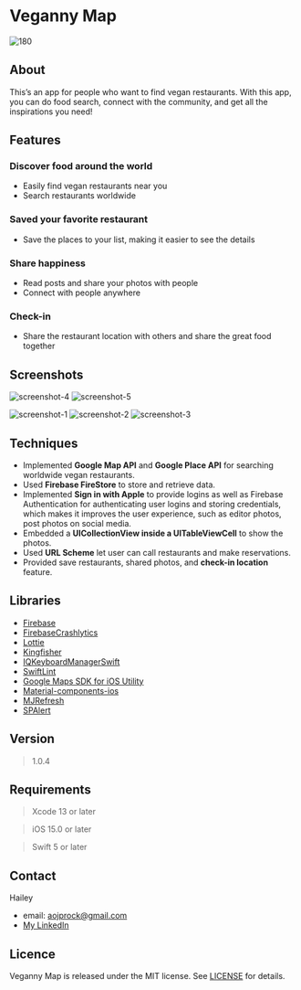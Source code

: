 # Veganny Map
![180](https://user-images.githubusercontent.com/94528020/207561201-727eb150-dbd0-436b-82e8-9bbada3fb8de.png)

## About
This’s an app for people who want to find vegan restaurants. With this app, you can do food search, connect with the community, and get all the inspirations you need!

## Features

### Discover food around the world
* Easily find vegan restaurants near you
* Search restaurants worldwide 


### Saved your favorite restaurant
* Save the places to your list, making it easier to see the details

### Share happiness
* Read posts and share your photos with people
* Connect with people anywhere

### Check-in
* Share the restaurant location with others and share the great food together

## Screenshots

![screenshot-4](https://user-images.githubusercontent.com/94528020/207555479-95ed4933-768f-4130-a805-07d790027fdf.jpg) ![screenshot-5](https://user-images.githubusercontent.com/94528020/207555698-1a4f29f5-89ac-4db5-a132-d297d08afff8.jpg) 

![screenshot-1](https://user-images.githubusercontent.com/94528020/207555899-d81cf220-301b-400a-9aa4-ef4b164d2c98.jpg) ![screenshot-2](https://user-images.githubusercontent.com/94528020/207556135-9527b403-ff0e-4d89-9a44-bba7ec4e2db4.jpg) ![screenshot-3](https://user-images.githubusercontent.com/94528020/207556354-2b20fb35-debf-45fe-9f83-c2aa5b17eaf0.jpg)



## Techniques

- Implemented **Google Map API** and **Google Place API** for searching worldwide vegan restaurants.
- Used **Firebase FireStore** to store and retrieve data.
- Implemented **Sign in with Apple** to provide logins as well as Firebase Authentication for authenticating user logins and storing credentials, which makes it improves the user experience, such as editor photos, post photos on social media.
- Embedded a **UICollectionView inside a UITableViewCell** to show the photos.
- Used **URL Scheme** let user can call restaurants and make reservations.
- Provided save restaurants, shared photos, and **check-in location** feature.

## Libraries

- [Firebase](https://github.com/firebase/firebase-ios-sdk)
- [FirebaseCrashlytics](https://github.com/firebase/firebase-ios-sdk)
- [Lottie](https://github.com/airbnb/lottie-ios)
- [Kingfisher](https://github.com/onevcat/Kingfisher)
- [IQKeyboardManagerSwift](https://github.com/hackiftekhar/IQKeyboardManager)
- [SwiftLint](https://github.com/realm/SwiftLint)
- [Google Maps SDK for iOS Utility](https://github.com/googlemaps/google-maps-ios-utils)
- [Material-components-ios](https://github.com/material-components/material-components-ios)
- [MJRefresh](https://github.com/CoderMJLee/MJRefresh)
- [SPAlert](https://github.com/ivanvorobei/SPAlert)

## Version
>1.0.4

## Requirements
>Xcode 13 or later

>iOS 15.0 or later

>Swift 5 or later

## Contact
Hailey

- email: aojprock@gmail.com
- [My LinkedIn](https://www.linkedin.com/in/hueisyuan-kuo-517a1a191/)

## Licence
Veganny Map is released under the MIT license. See [LICENSE](https://github.com/Haileysayhi/Veganny-map/blob/main/LICENSE) for details.

